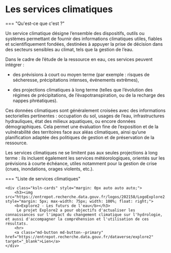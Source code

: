 # Les services climatiques

=== "Qu'est-ce que c'est ?"

  Un service climatique désigne l’ensemble des dispositifs, outils ou systèmes permettant de fournir des informations climatiques utiles, fiables et scientifiquement fondées, destinées à appuyer la prise de décision dans des secteurs sensibles au climat, tels que la gestion de l’eau.
  
  Dans le cadre de l’étude de la ressource en eau, ces services peuvent intégrer :
  
  - des prévisions à court ou moyen terme (par exemple : risques de sécheresse, précipitations intenses, événements extrêmes),
  
  - des projections climatiques à long terme (telles que l’évolution des régimes de précipitations, de l’évapotranspiration, ou de la recharge des nappes phréatiques).
  
  Ces données climatiques sont généralement croisées avec des informations sectorielles pertinentes : occupation du sol, usages de l’eau, infrastructures hydrauliques, état des milieux aquatiques, ou encore données démographiques. Cela permet une évaluation fine de l’exposition et de la vulnérabilité des territoires face aux aléas climatiques, ainsi qu’une planification adaptée des politiques de gestion et de préservation de la ressource.
  
  Les services climatiques ne se limitent pas aux seules projections à long terme : ils incluent également les services météorologiques, orientés sur les prévisions à courte échéance, utiles notamment pour la gestion de crise (crues, inondations, orages violents, etc.).

=== "Liste de services climatiques"

  <div class="ksln-grid">
  
    <div class="ksln-cards" style="margin: 0px auto auto auto;">
        <h3><img src="https://entrepot.recherche.data.gouv.fr/logos/202158/LogoExplore2.png" style="margin: 5px; max-width: 75px; width: 100%; float: right;">
        <b>Explore2 - Les futurs de l'eau</b></h3>
         Le projet Explore2 a pour objectifs d'actualiser les connaissances sur l'impact du changement climatique sur l'hydrologie, et aussi d'accompagner la compréhension et l'utilisation de ces résultats.
        <hr>
        <a class="md-button md-button--primary" href="https://entrepot.recherche.data.gouv.fr/dataverse/explore2" target="_blank">Lien</a>
    </div>
      
  </div>
